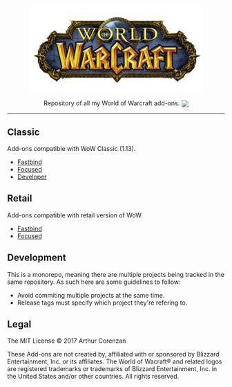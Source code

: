 <p align="center"><img src="wow.jpg" width="400"></p>
<p align="center">Repository of all my World of Warcraft add-ons. <a href="https://travis-ci.org/haggen/wow"><img src="https://travis-ci.org/haggen/wow.svg?branch=master" valign="middle"></a></p>

---

## Classic

Add-ons compatible with WoW Classic (1.13).

- [Fastbind](/classic/Fastbind)
- [Focused](/classic/Focused)
- [Developer](/classic/Developer)

## Retail

Add-ons compatible with retail version of WoW.

- [Fastbind](/retail/Fastbind)
- [Focused](/retail/Focused)

## Development

This is a monorepo, meaning there are multiple projects being tracked in the same repository. As such here are some guidelines to follow:

- Avoid commiting multiple projects at the same time.
- Release tags must specify which project they're refering to.

## Legal

The MIT License © 2017 Arthur Corenzan

These Add-ons are not created by, affiliated with or sponsored by Blizzard Entertainment, Inc. or its affiliates. The World of Wacraft® and related logos are registered trademarks or trademarks of Blizzard Entertainment, Inc. in the United States and/or other countries. All rights reserved.

